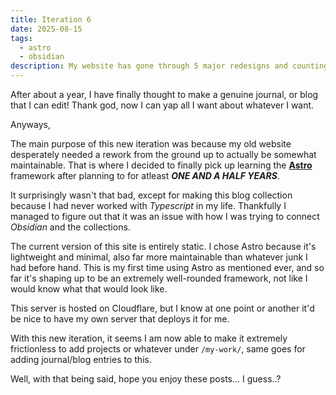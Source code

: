 ```yaml
---
title: Iteration 6
date: 2025-08-15
tags:
  - astro
  - obsidian
description: My website has gone through 5 major redesigns and counting. I present to you, version 6.
---
```

After about a year, I have finally thought to make a genuine journal, or blog that I can edit! Thank god, now I can yap all I want about whatever I want.

Anyways,

The main purpose of this new iteration was because my old website desperately needed a rework from the ground up to actually be somewhat maintainable. That is where I decided to finally pick up learning the <u>**Astro**</u> framework after planning to for atleast ***ONE AND A HALF YEARS***.

It surprisingly wasn't that bad, except for making this blog collection because I had never worked with *Typescript* in my life. Thankfully I managed to figure out that it was an issue with how I was trying to connect *Obsidian* and the collections. 

<div class='divider'></div>

The current version of this site is entirely static. I chose Astro because it's lightweight and minimal, also far more maintainable than whatever junk I had before hand. This is my first time using Astro as mentioned ever, and so far it's shaping up to be an extremely well-rounded framework, not like I would know what that would look like.

This server is hosted on Cloudflare, but I know at one point or another it'd be nice to have my own server that deploys it for me.

With this new iteration, it seems I am now able to make it extremely frictionless to add projects or whatever under `/my-work/`, same goes for adding journal/blog entries to this.
<div class='divider'></div>

Well, with that being said, hope you enjoy these posts... I guess..?